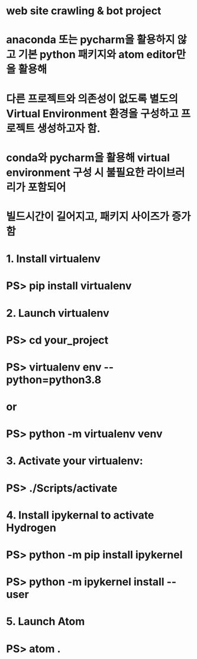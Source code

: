 #### 
# web site crawling & bot project
####

####
# anaconda 또는 pycharm을 활용하지 않고 기본 python 패키지와 atom editor만을 활용해 
# 다른 프로젝트와 의존성이 없도록 별도의 Virtual Environment 환경을 구성하고 프로젝트 생성하고자 함.
# conda와 pycharm을 활용해 virtual environment 구성 시 불필요한 라이브러리가 포함되어
# 빌드시간이 길어지고, 패키지 사이즈가 증가함
####
#
# 1. Install virtualenv
#	PS> pip install virtualenv
#
# 2. Launch virtualenv
#	PS> cd your_project
# 	PS> virtualenv env --python=python3.8
#		or 
# 	PS> python -m virtualenv venv 
#
# 3. Activate your virtualenv:
# 	PS> ./Scripts/activate
#
# 4. Install ipykernal to activate Hydrogen
#	PS> python -m pip install ipykernel
#	PS> python -m ipykernel install --user
#
# 5. Launch Atom
#	PS> atom .
####

